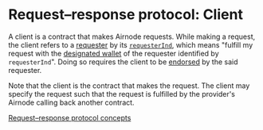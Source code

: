 # Request–response protocol: Client

A client is a contract that makes Airnode requests.
While making a request, the client refers to a [requester](/request-response-protocol/3-5-requester.md) by its [`requesterInd`](/request-response-protocol/3-5-requester.md#requesterInd), which means "fulfill my request with the [designated wallet](/request-response-protocol/3-7-designated-walet.md) of the requester identified by `requesterInd`".
Doing so requires the client to be [endorsed](/request-response-protocol/3-8-endorsement.md) by the said requester.

Note that the client is the contract that makes the request.
The client may specify the request such that the request is fulfilled by the provider's Airnode calling back another contract.

[Request–response protocol concepts](/request-response-protocol/3-1-general-structure.md#concepts)
